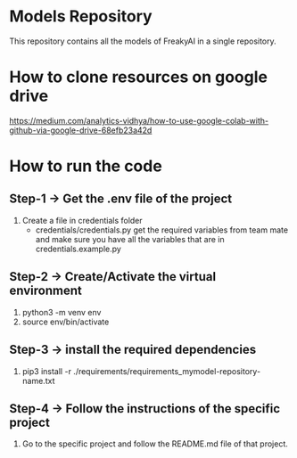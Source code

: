 # Models Repository

This repository contains all the models of FreakyAI in a single repository.

# How to clone resources on google drive
  https://medium.com/analytics-vidhya/how-to-use-google-colab-with-github-via-google-drive-68efb23a42d
# How to run the code

## Step-1 -> Get the .env file of the project
1. Create a file in credentials folder 
    - credentials/credentials.py 
    get the required variables from team mate and make sure you have all the variables that are in credentials.example.py
 
## Step-2 -> Create/Activate the virtual environment

1. python3 -m venv env
2. source env/bin/activate

## Step-3 -> install the required dependencies

1. pip3 install -r ./requirements/requirements_mymodel-repository-name.txt

## Step-4 -> Follow the instructions of the specific project

1. Go to the specific project and follow the README.md file of that project.
